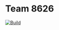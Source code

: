 # Team 8626

[![Build](https://github.com/team8626/team8626_2025/actions/workflows/build.yml/badge.svg)](https://github.com/team8626/team8626_2025/actions/workflows/build.yml)